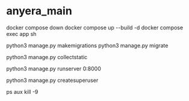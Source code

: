 # anyera_main

docker compose down
docker compose up --build  -d
docker compose exec app sh

python3 manage.py makemigrations
python3 manage.py migrate

python3 manage.py collectstatic

python3 manage.py runserver 0:8000

python3 manage.py createsuperuser

ps aux
kill -9
